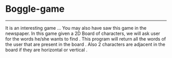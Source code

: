 # Boggle-game


-----------

It is an interesting game ...
You may also have saw this game in the newspaper.
In this game given a 2D Board of characters, we will ask user for the words he/she wants to find .
This program will return all the words of the user that are present in the board .
Also 2 characters are adjacent in the board if they are horizontal or vertical .
